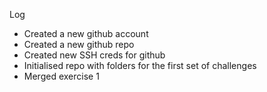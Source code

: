 Log
- Created a new github account
- Created a new github repo
- Created new SSH creds for github
- Initialised repo with folders for the first set of challenges
- Merged exercise 1
